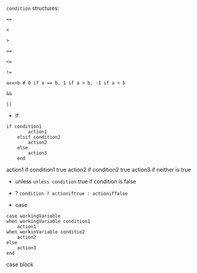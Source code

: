 `condition` structures: 
```
==  

<  

>  

>=  

<=  

!= 

a<=>b # 0 if a == b, 1 if a > b, -1 if a < b 

&& 

|| 
```
* if
```
if condition1
		action1
	elsif condition2
		action2
	else
		action3
	end
```
action1 if condition1 true
action2 if condition2 true
action3 if neither is true

* unless
	`unless condition`
true if condition is false

* ?
	`condition ? actioniftrue : actioniffalse`

* case
```
case workingVariable
when workingVariable condition1
	action1
when workinVariable conditio2
	action2
else
	action3
end
```
case block